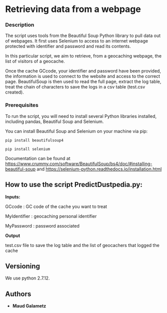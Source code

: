 # Retrieving data from a webpage


### Description

The script uses tools from the Beautiful Soup Python library to pull data out of webpages.
It first uses Selenium to access to an internet webpage protected with identifier 
and password and read its contents. 

In this particular script, we aim to retrieve, from 
a geocaching webpage, the list of visitors of a geocache.

Once the cache GCcode, your identifier and password have been provided, the information is 
used to connect to the website and access to the correct page. 
BeautifulSoup is then used to read the full page, extract the log table, treat the chain 
of characters to save the logs in a csv table (test.csv created). 




### Prerequisites


To run the script, you will need to install several Python libraries installed, including
pandas, Beautiful Soup and Selenium.


You can install Beautiful Soup and Selenium on your machine via pip:
```
pip install beautifulsoup4

```
```
pip install selenium
```


Documentation can be found at
https://www.crummy.com/software/BeautifulSoup/bs4/doc/#installing-beautiful-soup
and
https://selenium-python.readthedocs.io/installation.html




## How to use the script PredictDustpedia.py:

**Inputs:** 

GCcode : GC code of the cache you want to treat

MyIdentifier : geocaching personal identifier

MyPassword : password associated


**Output** 

test.csv file to save the log table and the list of geocachers that logged the cache



## Versioning

We use python 2.7.12. 


## Authors

* **Maud Galametz** 

